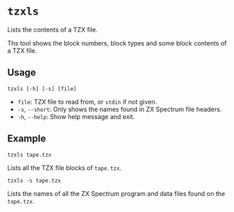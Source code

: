 # `tzxls`

Lists the contents of a TZX file.

Ths tool shows the block numbers, block types and some block contents of a TZX file.

## Usage

```
tzxls [-h] [-s] [file]
```

* `file`: TZX file to read from, or `stdin` if not given.
* `-s`, `--short`: Only shows the names found in ZX Spectrum file headers.
* `-h`, `--help`: Show help message and exit.

## Example

```
tzxls tape.tzx
```

Lists all the TZX file blocks of `tape.tzx`.

```
tzxls -s tape.tzx
```
Lists the names of all the ZX Spectrum program and data files found on the `tape.tzx`.
